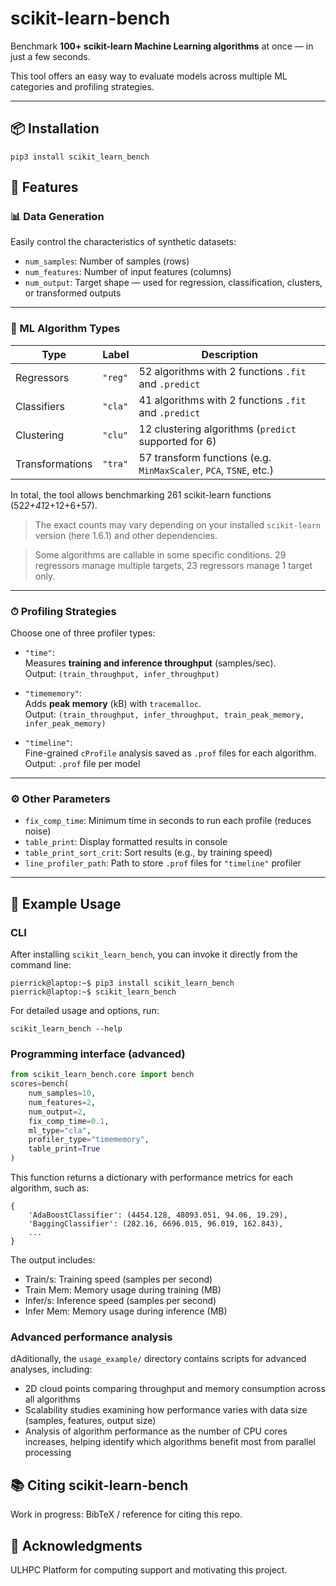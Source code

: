 # scikit-learn-bench

Benchmark **100+ scikit-learn Machine Learning algorithms** at once — in just a few seconds.

This tool offers an easy way to evaluate models across multiple ML categories and profiling strategies.

---

## 📦 Installation

```
pip3 install scikit_learn_bench
```

## 🚀 Features

### 📊 Data Generation

Easily control the characteristics of synthetic datasets:

- `num_samples`: Number of samples (rows)
- `num_features`: Number of input features (columns)
- `num_output`: Target shape — used for regression, classification, clusters, or transformed outputs

---

### 🧠 ML Algorithm Types

| Type            | Label | Description                                                       |
|-----------------|-------|-------------------------------------------------------------------|
| Regressors      | `"reg"` | 52 algorithms with 2 functions `.fit` and `.predict`              |
| Classifiers     | `"cla"` | 41 algorithms with 2 functions `.fit` and `.predict`              |
| Clustering      | `"clu"` | 12 clustering algorithms (`predict` supported for 6)              |
| Transformations | `"tra"` | 57 transform functions (e.g. `MinMaxScaler`, `PCA`, `TSNE`, etc.) |

In total, the tool allows benchmarking 261 scikit-learn functions (52*2+41*2+12+6+57).

> The exact counts may vary depending on your installed `scikit-learn` version (here 1.6.1) and other dependencies.

> Some algorithms are callable in some specific conditions. 29 regressors manage multiple targets, 23 regressors manage 1 target only.



---

### ⏱ Profiling Strategies

Choose one of three profiler types:

- `"time"`:  
  Measures **training and inference throughput** (samples/sec).  
  Output: `(train_throughput, infer_throughput)`

- `"timememory"`:  
  Adds **peak memory** (kB) with `tracemalloc`.  
  Output: `(train_throughput, infer_throughput, train_peak_memory, infer_peak_memory)`

- `"timeline"`:  
  Fine-grained `cProfile` analysis saved as `.prof` files for each algorithm.  
  Output: `.prof` file per model

---

### ⚙️ Other Parameters

- `fix_comp_time`: Minimum time in seconds to run each profile (reduces noise)
- `table_print`: Display formatted results in console
- `table_print_sort_crit`: Sort results (e.g., by training speed)
- `line_profiler_path`: Path to store `.prof` files for `"timeline"` profiler

---

## 🧪 Example Usage



### CLI

After installing `scikit_learn_bench`, you can invoke it directly from the command line:

```commandline
pierrick@laptop:~$ pip3 install scikit_learn_bench
pierrick@laptop:~$ scikit_learn_bench
```

For detailed usage and options, run:

```commandline
scikit_learn_bench --help
```

### Programming interface (advanced)
```python
from scikit_learn_bench.core import bench
scores=bench(
    num_samples=10,
    num_features=2,
    num_output=2,
    fix_comp_time=0.1,
    ml_type="cla",
    profiler_type="timememory",
    table_print=True
)
```

This function returns a dictionary with performance metrics for each algorithm, such as:
```
{
    'AdaBoostClassifier': (4454.128, 48093.051, 94.06, 19.29),
    'BaggingClassifier': (282.16, 6696.015, 96.019, 162.843),
    ...
}
```

The output includes:
* Train/s: Training speed (samples per second)
* Train Mem: Memory usage during training (MB)
* Infer/s: Inference speed (samples per second)
* Infer Mem: Memory usage during inference (MB)

### Advanced performance analysis

dAditionally, the `usage_example/` directory contains scripts for advanced analyses, including:

* 2D cloud points comparing throughput and memory consumption across all algorithms
* Scalability studies examining how performance varies with data size (samples, features, output size)
* Analysis of algorithm performance as the number of CPU cores increases, helping identify which algorithms benefit most from parallel processing



## 📚 Citing scikit-learn-bench
Work in progress: BibTeX / reference for citing this repo.

## 🙏 Acknowledgments

ULHPC Platform for computing support and motivating this project.
